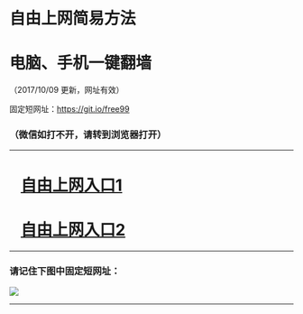 ﻿# 自由上网简易方法

# 电脑、手机一键翻墙

（2017/10/09 更新，网址有效）

固定短网址：https://git.io/free99

### （微信如打不开，请转到浏览器打开）


***





# &nbsp;&nbsp; <a href="http://ft419120995.fwq-tz-1001.info/fwqtz01.html?t=1009001680 " target="_blank">自由上网入口1</a>
# &nbsp;&nbsp; <a href="http://ft1304226577.fwq-tz-1002.info/fwqtz02.html?t=10090013780 " target="_blank">自由上网入口2</a>
***

### 请记住下图中固定短网址：

<img src="https://s3-us-west-2.amazonaws.com/fwq-1001/yjfq-20170905okok.png" /> 


***

